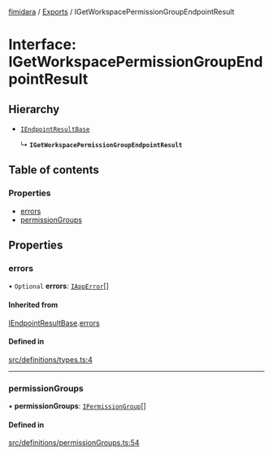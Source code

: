 [fimidara](../README.md) / [Exports](../modules.md) / IGetWorkspacePermissionGroupEndpointResult

# Interface: IGetWorkspacePermissionGroupEndpointResult

## Hierarchy

- [`IEndpointResultBase`](IEndpointResultBase.md)

  ↳ **`IGetWorkspacePermissionGroupEndpointResult`**

## Table of contents

### Properties

- [errors](IGetWorkspacePermissionGroupEndpointResult.md#errors)
- [permissionGroups](IGetWorkspacePermissionGroupEndpointResult.md#permissiongroups)

## Properties

### errors

• `Optional` **errors**: [`IAppError`](IAppError.md)[]

#### Inherited from

[IEndpointResultBase](IEndpointResultBase.md).[errors](IEndpointResultBase.md#errors)

#### Defined in

[src/definitions/types.ts:4](https://github.com/softkave/files-js/blob/353a07f/src/definitions/types.ts#L4)

___

### permissionGroups

• **permissionGroups**: [`IPermissionGroup`](IPermissionGroup.md)[]

#### Defined in

[src/definitions/permissionGroups.ts:54](https://github.com/softkave/files-js/blob/353a07f/src/definitions/permissionGroups.ts#L54)
